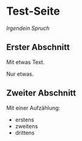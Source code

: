 # Test-Seite
*Irgendein Spruch*

## Erster Abschnitt

Mit etwas Text.

Nur etwas.

## Zweiter Abschnitt

Mit einer Aufzählung:
* erstens
* zweitens
* drittens
